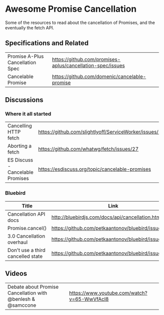 # Awesome Promise Cancellation

Some of the resources to read about the cancellation of Promises, and the eventually the fetch API.

## Specifications and Related

| | |
|---|---|
| Promise A-Plus Cancellation Spec | https://github.com/promises-aplus/cancellation-spec/issues |
| Cancelable Promise | https://github.com/domenic/cancelable-promise |

## Discussions

### Where it all started

| | |
|---|---|
| Cancelling HTTP fetch | https://github.com/slightlyoff/ServiceWorker/issues/592 |
| Aborting a fetch | https://github.com/whatwg/fetch/issues/27 |
| ES Discuss - Cancelable Promises | https://esdiscuss.org/topic/cancelable-promises |


### Bluebird

| Title | Link | Highlights |
|---|---|---|
| Cancellation API docs | http://bluebirdjs.com/docs/api/cancellation.html |
| Promise.cancel() | https://github.com/petkaantonov/bluebird/issues/554 |
| 3.0 Cancellation overhaul | https://github.com/petkaantonov/bluebird/issues/415 | [summary](https://github.com/petkaantonov/bluebird/issues/415#issuecomment-88057439) |
| Don't use a third cancelled state | https://github.com/petkaantonov/bluebird/issues/565 |

## Videos

| | |
| --- | --- |
| Debate about Promise Cancellation with @benlesh & @samccone | https://www.youtube.com/watch?v=65-WwVfAcl8 |
